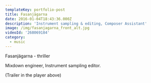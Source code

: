 ```yaml
---
templateKey: portfolio-post
title: Fasanjägarna
date: 2016-01-04T18:43:36.000Z
description: 'Instrument sampling & editing, Composer Assistant'
image: /img/fasanjagarna_front_alt.jpg
videoId: '268069184'
category:
  - music
---
```

Fasanjägarna - thriller

Mixdown engineer, Instrument sampling editor.

(Trailer in the player above)
